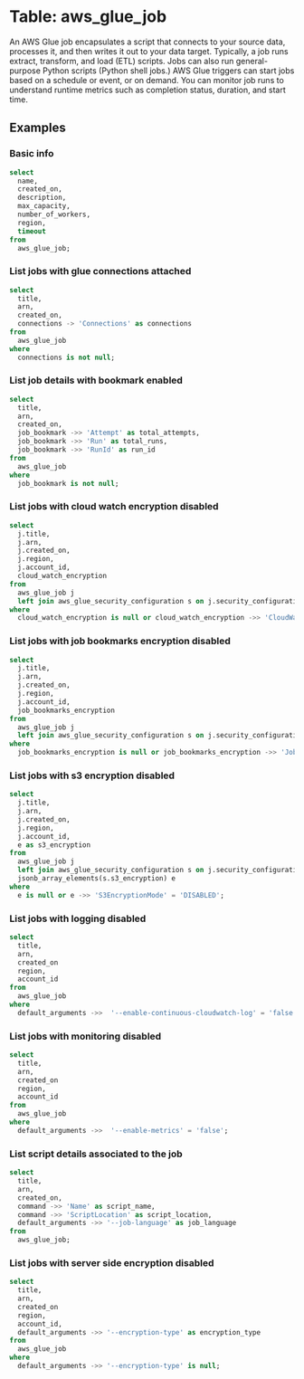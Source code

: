 # Table: aws_glue_job

An AWS Glue job encapsulates a script that connects to your source data, processes it, and then writes it out to your data target. Typically, a job runs extract, transform, and load (ETL) scripts. Jobs can also run general-purpose Python scripts (Python shell jobs.) AWS Glue triggers can start jobs based on a schedule or event, or on demand. You can monitor job runs to understand runtime metrics such as completion status, duration, and start time.

## Examples

### Basic info

```sql
select
  name,
  created_on,
  description,
  max_capacity,
  number_of_workers,
  region,
  timeout
from
  aws_glue_job;
```

### List jobs with glue connections attached

```sql
select
  title,
  arn,
  created_on,
  connections -> 'Connections' as connections
from
  aws_glue_job
where
  connections is not null;
```

### List job details with bookmark enabled

```sql
select
  title,
  arn,
  created_on,
  job_bookmark ->> 'Attempt' as total_attempts,
  job_bookmark ->> 'Run' as total_runs,
  job_bookmark ->> 'RunId' as run_id
from
  aws_glue_job
where
  job_bookmark is not null;
```

### List jobs with cloud watch encryption disabled

```sql
select
  j.title,
  j.arn,
  j.created_on,
  j.region,
  j.account_id,
  cloud_watch_encryption
from
  aws_glue_job j
  left join aws_glue_security_configuration s on j.security_configuration = s.name
where
  cloud_watch_encryption is null or cloud_watch_encryption ->> 'CloudWatchEncryptionMode' = 'DISABLED';
```

### List jobs with job bookmarks encryption disabled

```sql
select
  j.title,
  j.arn,
  j.created_on,
  j.region,
  j.account_id,
  job_bookmarks_encryption
from
  aws_glue_job j
  left join aws_glue_security_configuration s on j.security_configuration = s.name
where
  job_bookmarks_encryption is null or job_bookmarks_encryption ->> 'JobBookmarksEncryptionMode' = 'DISABLED';
```

### List jobs with s3 encryption disabled

```sql
select
  j.title,
  j.arn,
  j.created_on,
  j.region,
  j.account_id,
  e as s3_encryption
from
  aws_glue_job j
  left join aws_glue_security_configuration s on j.security_configuration = s.name,
  jsonb_array_elements(s.s3_encryption) e
where
  e is null or e ->> 'S3EncryptionMode' = 'DISABLED';
```

### List jobs with logging disabled

```sql
select
  title,
  arn,
  created_on
  region,
  account_id
from
  aws_glue_job
where
  default_arguments ->>  '--enable-continuous-cloudwatch-log' = 'false';
```

### List jobs with monitoring disabled

```sql
select
  title,
  arn,
  created_on
  region,
  account_id
from
  aws_glue_job
where
  default_arguments ->>  '--enable-metrics' = 'false';
```

### List script details associated to the job

```sql
select
  title,
  arn,
  created_on,
  command ->> 'Name' as script_name,
  command ->> 'ScriptLocation' as script_location,
  default_arguments ->> '--job-language' as job_language
from
  aws_glue_job;
```

### List jobs with server side encryption disabled

```sql
select
  title,
  arn,
  created_on
  region,
  account_id,
  default_arguments ->> '--encryption-type' as encryption_type
from
  aws_glue_job
where
  default_arguments ->> '--encryption-type' is null;
```
